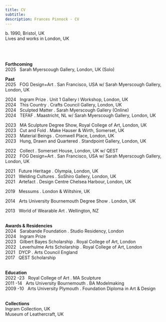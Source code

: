 ```yaml
---
title: CV
subtitle: 
description: Frances Pinnock - CV
---
```

  
b. 1990, Bristol, UK  
Lives and works in London, UK  
<br />  
<br /> 

**Forthcoming**    
2025&nbsp;&nbsp;&nbsp;Sarah Myerscough Gallery, London, UK (Solo) 
<br />  

**Past**  
2025&nbsp;&nbsp;&nbsp;FOG Design+Art . San Francisco, USA w/ Sarah Myerscough Gallery, London, UK  

2024&nbsp;&nbsp;&nbsp;Ingram Prize . Unit 1 Gallery ǀ Workshop, London, UK  
2024&nbsp;&nbsp;&nbsp;This Country . Crafts Council Gallery, London, UK  
2024&nbsp;&nbsp;&nbsp;Sculpted Matter . Sarah Myerscough Gallery (Online)  
2024&nbsp;&nbsp;&nbsp;TEFAF . Maastricht, NL w/ Sarah Myerscough Gallery, London, UK  

2023&nbsp;&nbsp;&nbsp;MA Sculpture Degree Show, Royal College of Art, London, UK  
2023&nbsp;&nbsp;&nbsp;Cut and Fold . Make Hauser & Wirth, Somerset, UK  
2023&nbsp;&nbsp;&nbsp;Material Beings . Cromwell Place, London, UK  
2023&nbsp;&nbsp;&nbsp;Hung, Drawn and Quartered . Standpoint Gallery, London, UK  

2022&nbsp;&nbsp;&nbsp;Collect . Somerset House, London, UK  w/ QEST  
2022&nbsp;&nbsp;&nbsp;FOG Design+Art . San Francisco, USA w/ Sarah Myerscough Gallery, London, UK  

2021&nbsp;&nbsp;&nbsp;Future Heritage . Olympia, London, UK  
2021&nbsp;&nbsp;&nbsp;Welding Cultures . SoShiro Gallery, London, UK  
2021&nbsp;&nbsp;&nbsp;Artefact . Design Centre Chelsea Harbour, London, UK  

2019&nbsp;&nbsp;&nbsp;Messums . London & Wiltshire, UK  

2014&nbsp;&nbsp;&nbsp;Arts University Bournemouth Degree Show . London, UK  

2013&nbsp;&nbsp;&nbsp;World of Wearable Art . Wellington, NZ  
<br />  

**Awards & Residencies**  
2024&nbsp;&nbsp;&nbsp;Sarabande Foundation . Studio Residency, London  
2024&nbsp;&nbsp;&nbsp;Ingram Prize  
2023&nbsp;&nbsp;&nbsp;Gilbert Bayes Scholarship . Royal College of Art, London  
2022&nbsp;&nbsp;&nbsp;Leverhulme Arts Scholarship . Royal College of Art, London  
2021&nbsp;&nbsp;&nbsp;DYCP . Arts Council England  
2017&nbsp;&nbsp;&nbsp;QEST Scholarship  
<br />   

**Education**  
2022 -23&nbsp;&nbsp;&nbsp;Royal College of Art . MA Sculpture  
2011 -14&nbsp;&nbsp;&nbsp;Arts University Bournemouth . BA Modelmaking  
2009 -10&nbsp;&nbsp;&nbsp;Arts University Plymouth . Foundation Diploma in Art & Design  
<br />

**Collections**  
Ingram Collection, UK  
Museum of Leathercraft, UK  




  










 



  










 











